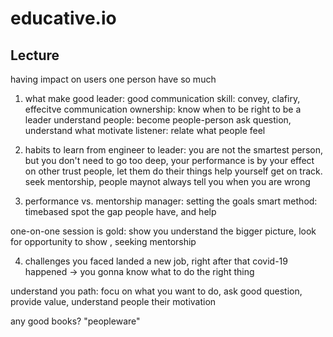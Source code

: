 # educative.io
## Lecture

having impact on users
one person have so much 

1. what make good leader:
good communication skill: convey, clafiry, effecitve communication
ownership: 
know when to be right to be a leader
understand people: become people-person ask question, understand what motivate
listener: relate what people feel

2. habits to learn from engineer to leader:
you are not the smartest person, but you don't need to go too deep, your performance is by your effect on other
trust people, let them do their things
help yourself get on track. seek mentorship, people maynot always tell you when you are wrong

3. performance vs. mentorship
manager: setting the goals
smart method: timebased
spot the gap people have, and help

one-on-one session is gold: show you understand the bigger picture, look for opportunity to show , seeking mentorship

4. challenges you faced
landed a new job, right after that covid-19 happened -> you gonna know what to do the right thing


understand you path: focu on what you want to do, ask good question, provide value, understand people their motivation

any good books?
"peopleware"

